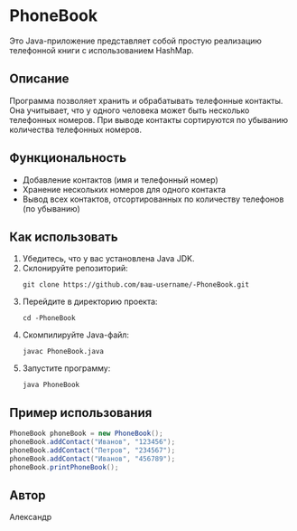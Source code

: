# PhoneBook

Это Java-приложение представляет собой простую реализацию телефонной книги с использованием HashMap.

## Описание

Программа позволяет хранить и обрабатывать телефонные контакты. Она учитывает, что у одного человека может быть несколько телефонных номеров. При выводе контакты сортируются по убыванию количества телефонных номеров.

## Функциональность

- Добавление контактов (имя и телефонный номер)
- Хранение нескольких номеров для одного контакта
- Вывод всех контактов, отсортированных по количеству телефонов (по убыванию)

## Как использовать

1. Убедитесь, что у вас установлена Java JDK.
2. Склонируйте репозиторий:
   ```
   git clone https://github.com/ваш-username/-PhoneBook.git
   ```
3. Перейдите в директорию проекта:
   ```
   cd -PhoneBook
   ```
4. Скомпилируйте Java-файл:
   ```
   javac PhoneBook.java
   ```
5. Запустите программу:
   ```
   java PhoneBook
   ```

## Пример использования

```java
PhoneBook phoneBook = new PhoneBook();
phoneBook.addContact("Иванов", "123456");
phoneBook.addContact("Петров", "234567");
phoneBook.addContact("Иванов", "456789");
phoneBook.printPhoneBook();
```

## Автор

Александр
